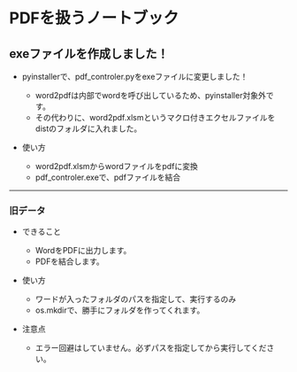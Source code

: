 # PDFを扱うノートブック

## exeファイルを作成しました！
* pyinstallerで、pdf_controler.pyをexeファイルに変更しました！
  * word2pdfは内部でwordを呼び出しているため、pyinstaller対象外です。
  * その代わりに、word2pdf.xlsmというマクロ付きエクセルファイルをdistのフォルダに入れました。

* 使い方
  * word2pdf.xlsmからwordファイルをpdfに変換
  * pdf_controler.exeで、pdfファイルを結合


--- 
### 旧データ

* できること
  * WordをPDFに出力します。
  * PDFを結合します。

* 使い方
  * ワードが入ったフォルダのパスを指定して、実行するのみ
  * os.mkdirで、勝手にフォルダを作ってくれます。

* 注意点
  * エラー回避はしていません。必ずパスを指定してから実行してください。